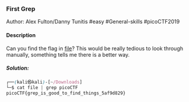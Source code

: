 
### First Grep

Author: Alex Fulton/Danny Tunitis
#easy #General-skills #picoCTF2019
#### Description

Can you find the flag in [file](https://jupiter.challenges.picoctf.org/static/515f19f3612bfd97cd3f0c0ba32bd864/file)? This would be really tedious to look through manually, something tells me there is a better way.

##### Solution:
```css    
┌──(kali㉿kali)-[~/Downloads]
└─$ cat file | grep picoCTF
picoCTF{grep_is_good_to_find_things_5af9d829}     
```